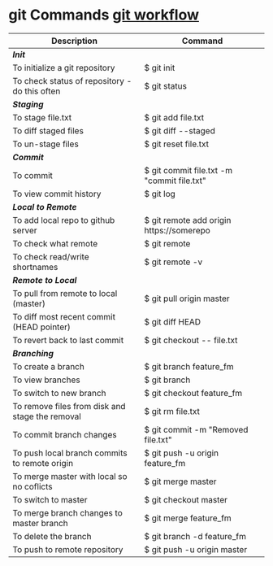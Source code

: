 # git Commands [git workflow](https://www.atlassian.com/git/tutorials/comparing-workflows/gitflow-workflow) #

Description | Command
-- | -- 
**_Init_** | 
To initialize a git repository | $ git init
To check status of repository - do this often | $ git status
**_Staging_** |
To stage file.txt | $ git add file.txt
To diff staged files | $ git diff --staged
To un-stage files | $ git reset file.txt
**_Commit_** |
To commit | $ git commit file.txt -m "commit file.txt"
To view commit history | $ git log
**_Local to Remote_** |
To add local repo to github server | $ git remote add origin https://somerepo
To check what remote | $ git remote
To check read/write shortnames | $ git remote -v
**_Remote to Local_** | 
To pull from remote to local (master) | $ git pull origin master
To diff most recent commit (HEAD pointer) | $ git diff HEAD
To revert back to last commit | $ git checkout -- file.txt
**_Branching_** | 
To create a branch | $ git branch feature_fm
To view branches | $ git branch
To switch to new branch | $ git checkout feature_fm
To remove files from disk and stage the removal | $ git rm file.txt
To commit branch changes | $ git commit -m "Removed file.txt"
To push local branch commits to remote origin | $ git push -u origin feature_fm
To merge master with local so no coflicts | $ git merge master
To switch to master | $ git checkout master
To merge branch changes to master branch | $ git merge feature_fm
To delete the branch | $ git branch -d feature_fm
To push to remote repository | $ git push -u origin master

















  
